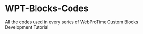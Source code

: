 # WPT-Blocks-Codes
All the codes used in every series of WebProTime Custom Blocks Development Tutorial

